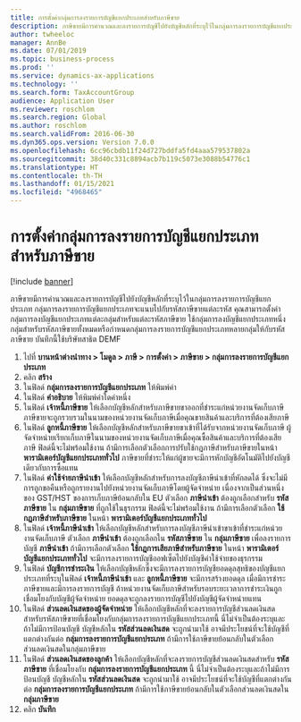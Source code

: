 ```yaml
---
title: การตั้งค่ากลุ่มการลงรายการบัญชีแยกประเภทสำหรับภาษีขาย
description: ภาษีขายมีการคำนวณและลงรายการบัญชีไปยังบัญชีหลักที่ระบุไว้ในกลุ่มการลงรายการบัญชีแยกประเภท
author: twheeloc
manager: AnnBe
ms.date: 07/01/2019
ms.topic: business-process
ms.prod: ''
ms.service: dynamics-ax-applications
ms.technology: ''
ms.search.form: TaxAccountGroup
audience: Application User
ms.reviewer: roschlom
ms.search.region: Global
ms.author: roschlom
ms.search.validFrom: 2016-06-30
ms.dyn365.ops.version: Version 7.0.0
ms.openlocfilehash: 6cc96cbdb11f24d727bddfa5fd4aaa579537802a
ms.sourcegitcommit: 38d40c331c8894acb7b119c5073e3088b54776c1
ms.translationtype: HT
ms.contentlocale: th-TH
ms.lasthandoff: 01/15/2021
ms.locfileid: "4968465"
---
```

# <a name="set-up-ledger-posting-groups-for-sales-tax"></a>การตั้งค่ากลุ่มการลงรายการบัญชีแยกประเภทสำหรับภาษีขาย

[!include [banner](../../includes/banner.md)]

ภาษีขายมีการคำนวณและลงรายการบัญชีไปยังบัญชีหลักที่ระบุไว้ในกลุ่มการลงรายการบัญชีแยกประเภท กลุ่มการลงรายการบัญชีแยกประเภทจะแนบไปกับรหัสภาษีขายแต่ละรหัส  คุณสามารถตั้งค่ากลุ่มการลงบัญชีแยกประเภทแต่ละกลุ่มสำหรับแต่ละรหัสภาษีขาย ใช้กลุ่มการลงบัญชีแยกประเภทหนึ่งกลุ่มสำหรับรหัสภาษีขายทั้งหมดหรือกำหนดกลุ่มการลงรายการบัญชีแยกประเภทหลายกลุ่มให้กับรหัสภาษีขาย  บันทึกนี้ใช้บริษัทสาธิต DEMF  

1. ไปที่ **บานหน้าต่างนำทาง > โมดูล > ภาษี > การตั้งค่า > ภาษีขาย > กลุ่มการลงรายการบัญชีแยกประเภท**
2. คลิก **สร้าง**
3. ในฟิลด์ **กลุ่มการลงรายการบัญชีแยกประเภท** ให้พิมพ์ค่า
4. ในฟิลด์ **คำอธิบาย** ให้พิมพ์ค่าใดค่าหนึ่ง
5. ในฟิลด์ **เจ้าหนี้ภาษีขาย** ให้เลือกบัญชีหลักสำหรับภาษีขายขาออกที่ชำระแก่หน่วยงานจัดเก็บภาษี ภาษีขายจะถูกรวบรวมในนามของหน่วยงานจัดเก็บภาษีเมื่อคุณขายสินค้าและบริการที่ต้องเสียภาษี  
6. ในฟิลด์ **ลูกหนี้ภาษีขาย** ให้เลือกบัญชีหลักสำหรับภาษีขายขาเข้าที่ได้รับจากหน่วยงานจัดเก็บภาษี ผู้จัดจำหน่ายเรียกเก็บภาษีในนามของหน่วยงานจัดเก็บภาษีเมื่อคุณซื้อสินค้าและบริการที่ต้องเสียภาษี  ฟิลด์นี้จะไม่พร้อมใช้งาน ถ้ามีการเลือกตัวเลือกการปรับใช้กฎภาษีสำหรับภาษีขายในหน้า **พารามิเตอร์บัญชีแยกประเภททั่วไป** ภาษีขายที่ชำระให้แก่ผู้ขายจะมีการหักบัญชีอัตโนมัติไปยังบัญชีเดียวกับการซื้อแทน   
7. ในฟิลด์ **ค่าใช้จ่ายภาษีนำเข้า** ให้เลือกบัญชีหลักสำหรับการลงบัญชีภาษีนำเข้าที่หักลดได้ ซึ่งจะไม่มีการถูกขอคืนหรือถูกรายงานไปยังหน่วยงานจัดเก็บภาษีโดยผู้จัดจำหน่าย เนื่องจากเป็นส่วนหนึ่งของ GST/HST ของการเก็บภาษีย้อนกลับใน EU ตัวเลือก **ภาษีนำเข้า** ต้องถูกเลือกสำหรับ **รหัสภาษีขาย** ใน **กลุ่มภาษีขาย** ที่ถูกใช้ในธุรกรรม ฟิลด์นี้จะไม่พร้อมใช้งาน ถ้ามีการเลือกตัวเลือก **ใช้กฎภาษีสำหรับภาษีขาย** ในหน้า **พารามิเตอร์บัญชีแยกประเภททั่วไป**   
8. ในฟิลด์ **เจ้าหนี้ภาษีนำเข้า** ให้เลือกบัญชีหลักสำหรับการลงบัญชีภาษีนำเข้าขาเข้าที่ชำระแก่หน่วยงานจัดเก็บภาษี ตัวเลือก **ภาษีนำเข้า** ต้องถูกเลือกใน **รหัสภาษีขาย** ใน **กลุ่มภาษีขาย** เพื่อลงรายการบัญชี **ภาษีนำเข้า** ถ้ามีการเลือกตัวเลือก **ใช้กฎการเสียภาษีสำหรับภาษีขาย** ในหน้า **พารามิเตอร์บัญชีแยกประเภททั่วไป** จะมีการลงรายการบัญชีออฟเซ็ตไปยังบัญชีค่าใช้จ่ายของธุรกรรม   
9. ในฟิลด์ **บัญชีการชำระเงิน** ให้เลือกบัญชีหลักซึ่งจะมีการลงรายการบัญชียอดดุลสุทธิของบัญชีแยกประเภทที่ระบุในฟิลด์ **เจ้าหนี้ภาษีนำเข้า** และ **ลูกหนี้ภาษีขาย** จะมีการสร้างยอดดุล เมื่อมีการชำระภาษีขายและมีการลงรายการบัญชี  ถ้าหน่วยงานจัดเก็บภาษีสำหรับรอบระยะเวลาการชำระเงินถูกเชื่อมโยงกับบัญชีผู้จัดจำหน่าย ยอดดุลจะถูกลงรายการบัญชีไปยังบัญชีผู้จัดจำหน่ายแทน
10. ในฟิลด์ **ส่วนลดเงินสดของผู้จัดจำหน่าย** ให้เลือกบัญชีหลักที่จะลงรายการบัญชีส่วนลดเงินสดสำหรับรหัสภาษีขายที่เชื่อมโยงกับกลุ่มการลงรายการบัญชีแยกประเภทนี้ นี่ไม่จำเป็นต้องระบุและถ้าไม่มีการป้อนบัญชี บัญชีหลักใน **รหัสส่วนลดเงินสด** จะถูกนำมาใช้ อาจมีประโยชน์ที่จะใช้บัญชีที่แตกต่างกันต่อ **กลุ่มการลงรายการบัญชีแยกประเภท** ถ้ามีการใช้ภาษีขายย้อนกลับในตัวเลือกส่วนลดเงินสดในกลุ่มภาษีขาย  
11. ในฟิลด์ **ส่วนลดเงินสดของลูกค้า** ให้เลือกบัญชีหลักที่จะลงรายการบัญชีส่วนลดเงินสดสำหรับ **รหัสภาษีขาย** ที่เชื่อมโยงกับ **กลุ่มการลงรายการบัญชีแยกประเภท** นี้ นี่ไม่จำเป็นต้องระบุและถ้าไม่มีการป้อนบัญชี บัญชีหลักใน **รหัสส่วนลดเงินสด** จะถูกนำมาใช้ อาจมีประโยชน์ที่จะใช้บัญชีที่แตกต่างกันต่อ **กลุ่มการลงรายการบัญชีแยกประเภท** ถ้ามีการใช้ภาษีขายย้อนกลับในตัวเลือกส่วนลดเงินสดใน **กลุ่มภาษีขาย**  
12. คลิก **บันทึก**

